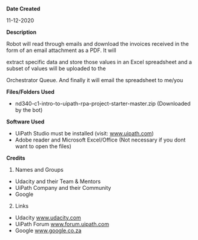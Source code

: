 **Date Created**

11-12-2020

**Description**

Robot will read through emails and download the invoices received in the form of an email attachment as a PDF. It will 

extract specific data and store those values in an Excel spreadsheet and a subset of values will be uploaded to the 

Orchestrator Queue. And finally it will email the spreadsheet to me/you

**Files/Folders Used**
* nd340-c1-intro-to-uipath-rpa-project-starter-master.zip (Downloaded by the bot)

**Software Used**
* UiPath Studio must be installed (visit: www.uipath.com)
* Adobe reader and Microsoft Excel/Office (Not necessary if you dont want to open the files)

**Credits**
1. Names and Groups
* Udacity and their Team & Mentors
* UiPath Company and their Community
* Google
2. Links
* Udacity www.udacity.com
* UiPath Forum www.forum.uipath.com
* Google www.google.co.za
